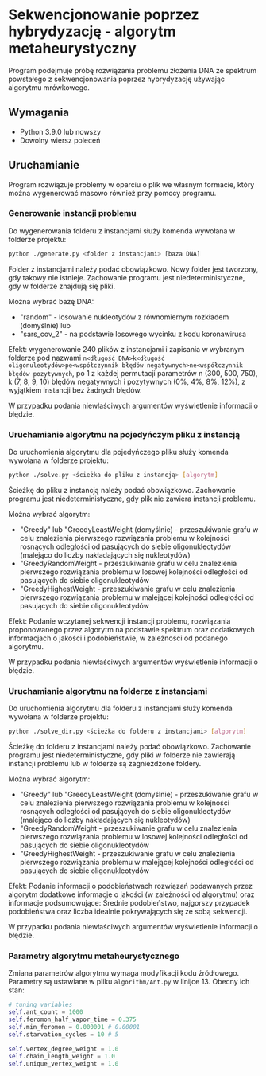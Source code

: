 # Sekwencjonowanie poprzez hybrydyzację - algorytm metaheurystyczny

Program podejmuje próbę rozwiązania problemu złożenia DNA ze spektrum powstałego z sekwencjonowania poprzez hybrydyzację używając algorytmu mrówkowego. 

## Wymagania

- Python 3.9.0 lub nowszy
- Dowolny wiersz poleceń

## Uruchamianie

Program rozwiązuje problemy w oparciu o plik we własnym formacie, który można wygenerować masowo również przy pomocy programu.

### Generowanie instancji problemu

Do wygenerowania folderu z instancjami służy komenda wywołana w folderze projektu:

```Bash
python ./generate.py <folder z instancjami> [baza DNA]
```

Folder z instancjami należy podać obowiązkowo. Nowy folder jest tworzony, gdy takowy nie istnieje. Zachowanie programu jest niedeterministyczne, gdy w folderze znajdują się pliki.

Można wybrać bazę DNA:
- "random" - losowanie nukleotydów z równomiernym rozkładem (domyślnie) lub
- "sars_cov_2" - na podstawie losowego wycinku z kodu koronawirusa

Efekt: wygenerowanie 240 plików z instancjami i zapisania w wybranym folderze pod nazwami `n<długość DNA>k<długość oligonuleotydów>pe<współczynnik błędów negatywnych>ne<współczynnik błędów pozytywnych`, po 1 z każdej permutacji parametrów n (300, 500, 750), k (7, 8, 9, 10) błędów negatywnych i pozytywnych (0%, 4%, 8%, 12%), z wyjątkiem instancji bez żadnych błędów.

W przypadku podania niewłaściwych argumentów wyświetlenie informacji o błędzie.

### Uruchamianie algorytmu na pojedyńczym pliku z instancją

Do uruchomienia algorytmu dla pojedyńczego pliku służy komenda wywołana w folderze projektu:

```Bash
python ./solve.py <ścieżka do pliku z instancją> [algorytm]
```

Ścieżkę do pliku z instancją należy podać obowiązkowo. Zachowanie programu jest niedeterministyczne, gdy plik nie zawiera instancji problemu.

Można wybrać algorytm:
- "Greedy" lub "GreedyLeastWeight (domyślnie) - przeszukiwanie grafu w celu znalezienia pierwszego rozwiązania problemu w kolejności rosnących odległości od pasujących do siebie oligonukleotydów (malejąco do liczby nakładających się nukleotydów)
- "GreedyRandomWeight - przeszukiwanie grafu w celu znalezienia pierwszego rozwiązania problemu w losowej kolejności odległości od pasujących do siebie oligonukleotydów
- "GreedyHighestWeight - przeszukiwanie grafu w celu znalezienia pierwszego rozwiązania problemu w malejącej kolejności odległości od pasujących do siebie oligonukleotydów

Efekt: Podanie wczytanej sekwencji instancji problemu, rozwiązania proponowanego przez algorytm na podstawie spektrum oraz dodatkowych informacjach o jakości i podobieństwie, w zależności od podanego algorytmu.

W przypadku podania niewłaściwych argumentów wyświetlenie informacji o błędzie.

### Uruchamianie algorytmu na folderze z instancjami

Do uruchomienia algorytmu dla folderu z instancjami służy komenda wywołana w folderze projektu:

```Bash
python ./solve_dir.py <ścieżka do folderu z instancjami> [algorytm]
```

Ścieżkę do folderu z instancjami należy podać obowiązkowo. Zachowanie programu jest niedeterministyczne, gdy pliki w folderze nie zawierają instancji problemu lub w folderze są zagnieżdżone foldery.

Można wybrać algorytm:
- "Greedy" lub "GreedyLeastWeight (domyślnie) - przeszukiwanie grafu w celu znalezienia pierwszego rozwiązania problemu w kolejności rosnących odległości od pasujących do siebie oligonukleotydów (malejąco do liczby nakładających się nukleotydów)
- "GreedyRandomWeight - przeszukiwanie grafu w celu znalezienia pierwszego rozwiązania problemu w losowej kolejności odległości od pasujących do siebie oligonukleotydów
- "GreedyHighestWeight - przeszukiwanie grafu w celu znalezienia pierwszego rozwiązania problemu w malejącej kolejności odległości od pasujących do siebie oligonukleotydów

Efekt: Podanie informacji o podobieństwach rozwiązań podawanych przez algorytm dodatkowe informacje o jakości (w zależności od algorytmu) oraz informacje podsumowujące: Średnie podobieństwo, najgorszy przypadek podobieństwa oraz liczba idealnie pokrywających się ze sobą sekwencji.

W przypadku podania niewłaściwych argumentów wyświetlenie informacji o błędzie.

### Parametry algorytmu metaheurystycznego

Zmiana parametrów algorytmu wymaga modyfikacji kodu źródłowego.
Parametry są ustawiane w pliku `algorithm/Ant.py` w linijce 13. Obecny ich stan:

```Python
# tuning variables
self.ant_count = 1000
self.feromon_half_vapor_time = 0.375
self.min_feromon = 0.000001 # 0.00001
self.starvation_cycles = 10 # 5

self.vertex_degree_weight = 1.0
self.chain_length_weight = 1.0
self.unique_vertex_weight = 1.0
```
